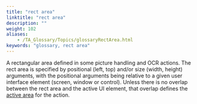 ```yaml
--- 
title: "rect area"
linktitle: "rect area"
description: ""
weight: 102
aliases: 
    - /TA_Glossary/Topics/glossaryRectArea.html
keywords: "glossary, rect area"
---
```


A rectangular area defined in some picture handling and OCR actions. The rect area is specified by positional \(left, top\) and/or size \(width, height\) arguments, with the positional arguments being relative to a given user interface element \(screen, window or control\). Unless there is no overlap between the rect area and the active UI element, that overlap defines the [active area](/user-guide/support/glossary-of-terms/active-area) for the action.

